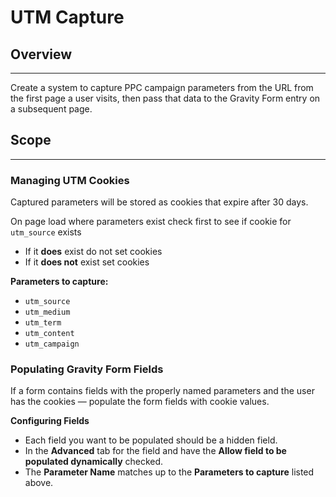 # UTM Capture

## Overview
---

Create a system to capture PPC campaign parameters from the URL from the first page a user visits, then pass that data to the Gravity Form entry on a subsequent page.

## Scope
---

### Managing UTM Cookies

Captured parameters will be stored as cookies that expire after 30 days.

On page load where parameters exist check first to see if cookie for `utm_source` exists

- If it **does** exist do not set cookies
- If it **does not** exist set cookies

**Parameters to capture:**

- `utm_source`
- `utm_medium`
- `utm_term`
- `utm_content`
- `utm_campaign`

### Populating Gravity Form Fields

If a form contains fields with the properly named parameters and the user has the cookies — populate the form fields with cookie values.

**Configuring Fields**

- Each field you want to be populated should be a hidden field.
- In the **Advanced** tab for the field and have the **Allow field to be populated dynamically** checked.
- The **Parameter Name** matches up to the **Parameters to capture** listed above.